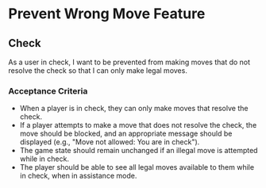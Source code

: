 # Prevent Wrong Move Feature

## Check

As a user in check, I want to be prevented from making moves that do not resolve the check so that I can only make legal moves.

### Acceptance Criteria
- When a player is in check, they can only make moves that resolve the check.
- If a player attempts to make a move that does not resolve the check, the move should be blocked, and an appropriate message should be displayed (e.g., "Move not allowed: You are in check").
- The game state should remain unchanged if an illegal move is attempted while in check.
- The player should be able to see all legal moves available to them while in check, when in assistance mode.